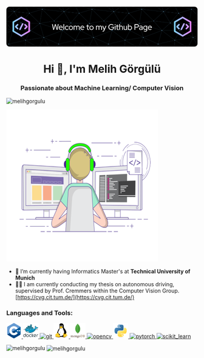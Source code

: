 ![Header](./header.png)
<h1 align="center">Hi 👋, I'm Melih Görgülü</h1>
<h3 align="center">Passionate about Machine Learning/ Computer Vision</h3>
<p align="left"> <img src="https://komarev.com/ghpvc/?username=melihgorgulu&label=Profile%20views&color=0e75b6&style=flat" alt="melihgorgulu" /> </p>

<img src="https://github.com/melihgorgulu/melihgorgulu/blob/master/github.gif" width="400" height="400" />

- 🔭 I’m currently having Informatics Master's at **Technical University of Munich**
- 👨‍💻 I am currently conducting my thesis on autonomous driving, supervised by Prof. Cremmers within the Computer Vision Group. [https://cvg.cit.tum.de/](https://cvg.cit.tum.de/)


<p align="left">
</p>

<h3 align="left">Languages and Tools:</h3>
<p align="left"> <a href="https://www.w3schools.com/cpp/" target="_blank" rel="noreferrer"> <img src="https://raw.githubusercontent.com/devicons/devicon/master/icons/cplusplus/cplusplus-original.svg" alt="cplusplus" width="40" height="40"/> </a> <a href="https://www.docker.com/" target="_blank" rel="noreferrer"> <img src="https://raw.githubusercontent.com/devicons/devicon/master/icons/docker/docker-original-wordmark.svg" alt="docker" width="40" height="40"/> </a> <a href="https://git-scm.com/" target="_blank" rel="noreferrer"> <img src="https://www.vectorlogo.zone/logos/git-scm/git-scm-icon.svg" alt="git" width="40" height="40"/> </a> <a href="https://www.linux.org/" target="_blank" rel="noreferrer"> <img src="https://raw.githubusercontent.com/devicons/devicon/master/icons/linux/linux-original.svg" alt="linux" width="40" height="40"/> </a> <a href="https://www.mongodb.com/" target="_blank" rel="noreferrer"> <img src="https://raw.githubusercontent.com/devicons/devicon/master/icons/mongodb/mongodb-original-wordmark.svg" alt="mongodb" width="40" height="40"/> </a> <a href="https://opencv.org/" target="_blank" rel="noreferrer"> <img src="https://www.vectorlogo.zone/logos/opencv/opencv-icon.svg" alt="opencv" width="40" height="40"/> </a> <a href="https://www.python.org" target="_blank" rel="noreferrer"> <img src="https://raw.githubusercontent.com/devicons/devicon/master/icons/python/python-original.svg" alt="python" width="40" height="40"/> </a> <a href="https://pytorch.org/" target="_blank" rel="noreferrer"> <img src="https://www.vectorlogo.zone/logos/pytorch/pytorch-icon.svg" alt="pytorch" width="40" height="40"/> </a> <a href="https://scikit-learn.org/" target="_blank" rel="noreferrer"> <img src="https://upload.wikimedia.org/wikipedia/commons/0/05/Scikit_learn_logo_small.svg" alt="scikit_learn" width="40" height="40"/> </a> </p>

<p><img align="left" src="https://github-readme-stats.vercel.app/api/top-langs?username=melihgorgulu&show_icons=true&locale=en&layout=compact" alt="melihgorgulu" /></p>

<p>&nbsp;<img align="center" src="https://github-readme-stats.vercel.app/api?username=melihgorgulu&show_icons=true&locale=en" alt="melihgorgulu" /></p>
